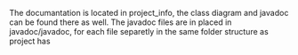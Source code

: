 The documantation is located in project_info, the class diagram and javadoc can be found there as well. The javadoc files are in placed in javadoc/javadoc, for each file separetly in the same folder structure as project has
